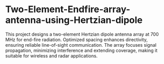 # Two-Element-Endfire-array-antenna-using-Hertzian-dipole
This project designs a two-element Hertzian dipole antenna array at 700 MHz for end-fire radiation. Optimized spacing enhances directivity, ensuring reliable line-of-sight communication. The array focuses signal propagation, minimizing interference and extending coverage, making it suitable for wireless and radar applications.
